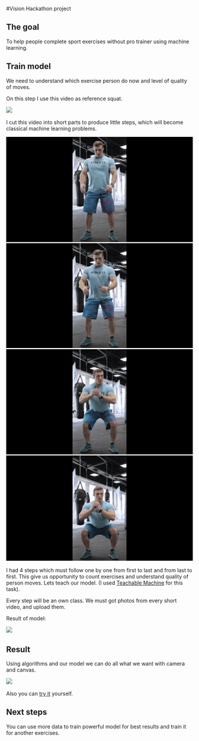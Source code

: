 #Vision Hackathon project

## The goal
To help people complete sport exercises without pro trainer using machine learning.

## Train model
We need to understand which exercise person do now and level of quality of moves.

On this step I use this video as reference squat.

![](./media/example.gif)
 
I cut this video into short parts to produce little steps, which will become  classical machine learning problems.

![](./media/1_step.gif)
![](./media/2_step.gif)
![](./media/3_step.gif)
![](./media/4_step.gif)

I had 4 steps which must follow one by one from first to last and from last to first. This give us opportunity to count exercises and understand quality of person moves.
Lets teach our model. (I used [Teachable Machine](https://teachablemachine.withgoogle.com) for this task). 

Every step will be an own class. We must got photos from every short video, and upload them. 

Result of model: 

![](./media/teached_model.gif)

## Result
Using algorithms and our model we can do all what we want with camera and canvas.

![](./media/result.gif) 

Also you can [try it](https://koobi33.github.io/visionHack/) yourself.

## Next steps
You can use more data to train powerful model for best results and train it for another exercises.  


